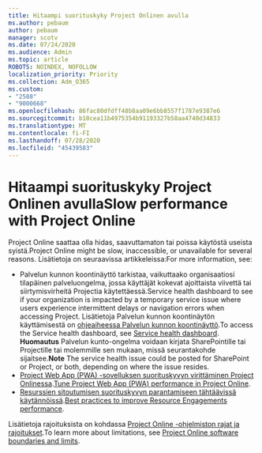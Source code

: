 ```yaml
---
title: Hitaampi suorituskyky Project Onlinen avulla
ms.author: pebaum
author: pebaum
manager: scotv
ms.date: 07/24/2020
ms.audience: Admin
ms.topic: article
ROBOTS: NOINDEX, NOFOLLOW
localization_priority: Priority
ms.collection: Adm_O365
ms.custom:
- "2588"
- "9000668"
ms.openlocfilehash: 86fac80dfdff48b8aa09e6bb8557f1787e9387e6
ms.sourcegitcommit: b10cea11b4975354b91193327b58aa4740d34833
ms.translationtype: MT
ms.contentlocale: fi-FI
ms.lasthandoff: 07/28/2020
ms.locfileid: "45439583"
---
```

# <a name="slow-performance-with-project-online"></a><span data-ttu-id="0ea58-102">Hitaampi suorituskyky Project Onlinen avulla</span><span class="sxs-lookup"><span data-stu-id="0ea58-102">Slow performance with Project Online</span></span>

<span data-ttu-id="0ea58-103">Project Online saattaa olla hidas, saavuttamaton tai poissa käytöstä useista syistä.</span><span class="sxs-lookup"><span data-stu-id="0ea58-103">Project Online might be slow, inaccessible, or unavailable for several reasons.</span></span> <span data-ttu-id="0ea58-104">Lisätietoja on seuraavissa artikkeleissa:</span><span class="sxs-lookup"><span data-stu-id="0ea58-104">For more information, see:</span></span>

- <span data-ttu-id="0ea58-105">Palvelun kunnon koontinäyttö tarkistaa, vaikuttaako organisaatiosi tilapäinen palveluongelma, jossa käyttäjät kokevat ajoittaista viivettä tai siirtymisvirheitä Projectia käytettäessä.</span><span class="sxs-lookup"><span data-stu-id="0ea58-105">Service health dashboard to see if your organization is impacted by a temporary service issue where users experience intermittent delays or navigation errors when accessing Project.</span></span> <span data-ttu-id="0ea58-106">Lisätietoja Palvelun kunnon koontinäytön käyttämisestä on [ohjeaiheessa Palvelun kunnon koontinäyttö](https://admin.microsoft.com/AdminPortal/Home#/servicehealth).</span><span class="sxs-lookup"><span data-stu-id="0ea58-106">To access the Service health dashboard, see [Service health dashboard](https://admin.microsoft.com/AdminPortal/Home#/servicehealth).</span></span></br>
    <span data-ttu-id="0ea58-107">**Huomautus**  Palvelun kunto-ongelma voidaan kirjata SharePointille tai Projectille tai molemmille sen mukaan, missä seurantakohde sijaitsee.</span><span class="sxs-lookup"><span data-stu-id="0ea58-107">**Note**  The service health issue could be posted for SharePoint or Project, or both, depending on where the issue resides.</span></span>
- <span data-ttu-id="0ea58-108">[Project Web App (PWA) -sovelluksen suorituskyvyn virittäminen Project Onlinessa](https://docs.microsoft.com/projectonline/tune-project-online-performance).</span><span class="sxs-lookup"><span data-stu-id="0ea58-108">[Tune Project Web App (PWA) performance in Project Online](https://docs.microsoft.com/projectonline/tune-project-online-performance).</span></span>
- <span data-ttu-id="0ea58-109">[Resurssien sitoutumisen suorituskyvyn parantamiseen tähtäävissä käytännöissä](https://docs.microsoft.com/projectonline/best-practices-to-improve-resource-engagements-performance).</span><span class="sxs-lookup"><span data-stu-id="0ea58-109">[Best practices to improve Resource Engagements performance](https://docs.microsoft.com/projectonline/best-practices-to-improve-resource-engagements-performance).</span></span>

<span data-ttu-id="0ea58-110">Lisätietoja rajoituksista on kohdassa [Project Online -ohjelmiston rajat ja rajoitukset](https://docs.microsoft.com/projectonline/project-online-software-boundaries-and-limits).</span><span class="sxs-lookup"><span data-stu-id="0ea58-110">To learn more about limitations, see [Project Online software boundaries and limits](https://docs.microsoft.com/projectonline/project-online-software-boundaries-and-limits).</span></span>